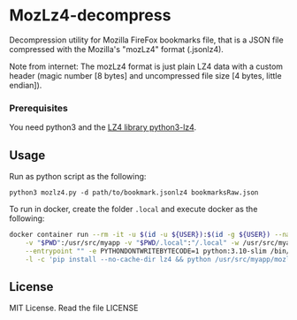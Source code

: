 # MozLz4-decompress

Decompression utility for Mozilla FireFox bookmarks file, that is a JSON file compressed with the Mozilla's "mozLz4" format (.jsonlz4).

Note from internet: The mozLz4 format is just plain LZ4 data with a custom header (magic number [8 bytes] and uncompressed file size [4 bytes, little endian]).

### Prerequisites

You need python3 and the [LZ4 library python3-lz4](https://pypi.python.org/pypi/lz4).

## Usage

Run as python script as the following:

```
python3 mozlz4.py -d path/to/bookmark.jsonlz4 bookmarksRaw.json
```

To run in docker, create the folder ``.local`` and execute docker as the following:

```bash
docker container run --rm -it -u $(id -u ${USER}):$(id -g ${USER}) --name MozLz4-decompress \
    -v "$PWD":/usr/src/myapp -v "$PWD/.local":"/.local" -w /usr/src/myapp \
    --entrypoint "" -e PYTHONDONTWRITEBYTECODE=1 python:3.10-slim /bin/bash  \
    -l -c 'pip install --no-cache-dir lz4 && python /usr/src/myapp/mozlz4.py -d path/to/bookmark.jsonlz4 bookmarksRaw.json'
```

## License

MIT License. Read the file LICENSE

